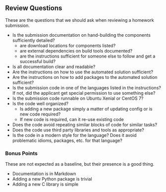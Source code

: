 ## Review Questions

These are the questions that we should ask when reviewing a homework submission.

* Is the submission documentation on hand-building the components sufficiently detailed?
  * are download locations for components listed?
  * are external dependencies on build tools documented?
  * are the instructions sufficient for someone else to follow and get a successful build?
* Is all documentation clear and readable?
* Are the instructions on how to use the automated solution sufficient?
* Are the instructions on how to add packages to the automated solution sufficient?
* Is the submission code in one of the languages listed in the instructions? If not, did the applicant get special permission to use something else?
* Is the submission code runnable on Ubuntu Xenial or CentOS 7?
* Is the code well organized?
  * Is adding a new package simply a matter of updating config or is new code required?
  * If new code is required, can it re-use existing code
* Does the code avoid repeating similar blocks of code for similar tasks?
* Does the code use third party libraries and tools as appropriate?
* Is the code in a modern style for the language? Does it avoid problematic idioms, packages, etc. for that language?

### Bonus Points

These are not expected as a baseline, but their presence is a good thing.

* Documentation is in Markdown
* Adding a new Python package is trivial
* Adding a new C library is simple
